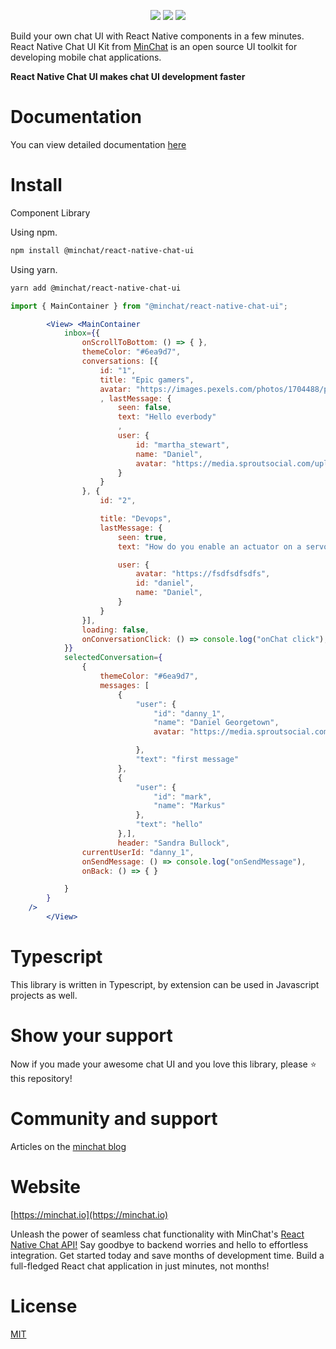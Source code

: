 <p align="center">
<img src="https://img.shields.io/github/license/minchathq/react-native-chat-ui"/>
<img src="https://img.shields.io/npm/v/@minchat/react-native-chat-ui"/>
<img src="https://img.shields.io/twitter/follow/minchathq?style=social"/>
</p>


Build your own chat UI with React Native components in a few minutes. React Native Chat UI Kit from [MinChat](https://minchat.io) is an open source UI toolkit for developing mobile chat applications.

**React Native Chat UI makes chat UI development faster**

# Documentation
You can view detailed documentation [here](https://reactnative.minchat.io)

# Install

Component Library

Using npm.
```bash
npm install @minchat/react-native-chat-ui
```

Using yarn.
```bash
yarn add @minchat/react-native-chat-ui
```


```jsx
import { MainContainer } from "@minchat/react-native-chat-ui";

        <View> <MainContainer
            inbox={{
                onScrollToBottom: () => { },
                themeColor: "#6ea9d7",
                conversations: [{
                    id: "1",
                    title: "Epic gamers",
                    avatar: "https://images.pexels.com/photos/1704488/pexels-photo-1704488.jpeg?cs=srgb&dl=pexels-suliman-sallehi-1704488.jpg&fm=jpg"
                    , lastMessage: {
                        seen: false,
                        text: "Hello everbody"
                        ,
                        user: {
                            id: "martha_stewart",
                            name: "Daniel",
                            avatar: "https://media.sproutsocial.com/uploads/2022/06/profile-picture.jpeg"
                        }
                    }
                }, {
                    id: "2",

                    title: "Devops",
                    lastMessage: {
                        seen: true,
                        text: "How do you enable an actuator on a servo motor of a hardware and design laboratory experiment in the city,an actuator on a servo motor of a hardware and design laboratory experiment in the city",

                        user: {
                            avatar: "https://fsdfsdfsdfs",
                            id: "daniel",
                            name: "Daniel",
                        }
                    }
                }],
                loading: false,
                onConversationClick: () => console.log("onChat click"),
            }}
            selectedConversation={
                {
                    themeColor: "#6ea9d7",
                    messages: [
                        {
                            "user": {
                                "id": "danny_1",
                                "name": "Daniel Georgetown",
                                avatar: "https://media.sproutsocial.com/uploads/2022/06/profile-picture.jpeg"

                            },
                            "text": "first message"
                        },
                        {
                            "user": {
                                "id": "mark",
                                "name": "Markus"
                            },
                            "text": "hello"
                        },],
                        header: "Sandra Bullock",
                currentUserId: "danny_1",
                onSendMessage: () => console.log("onSendMessage"),
                onBack: () => { }

            }
        }
    />
        </View>
```

# Typescript

This library is written in Typescript, by extension can be used in Javascript projects as well.

# Show your support
Now if you made your awesome chat UI and you love this library, please ⭐ this repository!

# Community and support

Articles on the [minchat blog](https://minchat.io/blog)

# Website

[https://minchat.io](https://minchat.io)

Unleash the power of seamless chat functionality with MinChat's [React Native Chat API!](https://minchat.io) Say goodbye to backend worries and hello to effortless integration. Get started today and save months of development time. Build a full-fledged React chat application in just minutes, not months!

# License

[MIT](https://github.com/MinChatHQ/react-native-chat-ui/blob/master/LICENSE)
